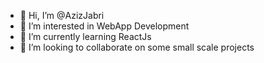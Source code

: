 - 👋 Hi, I’m @AzizJabri
- 👀 I’m interested in WebApp Development
- 🌱 I’m currently learning ReactJs
- 💞️ I’m looking to collaborate on some small scale projects

<!---
AzizJabri/AzizJabri is a ✨ special ✨ repository because its `README.md` (this file) appears on your GitHub profile.
You can click the Preview link to take a look at your changes.
--->
